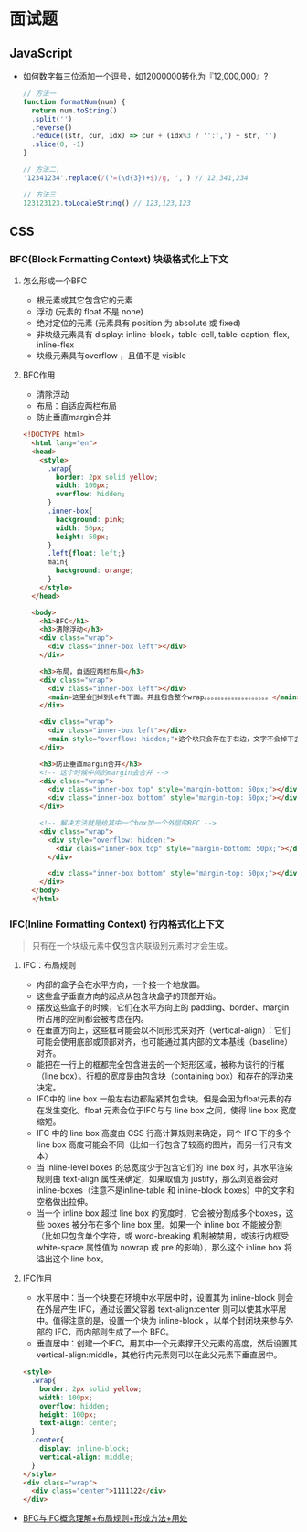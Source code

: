 # 面试题

## JavaScript

- 如何数字每三位添加一个逗号，如12000000转化为『12,000,000』?
  ```javascript
  // 方法一
  function formatNum(num) {
    return num.toString()
    .split('')
    .reverse()
    .reduce((str, cur, idx) => cur + (idx%3 ? '':',') + str, '')
    .slice(0, -1)
  }

  // 方法二，
  '12341234'.replace(/(?=(\d{3})+$)/g, ',') // 12,341,234

  // 方法三
  123123123.toLocaleString() // 123,123,123
  ```


## CSS

### BFC(Block Formatting Context) 块级格式化上下文

1. 怎么形成一个BFC
    - 根元素或其它包含它的元素
    - 浮动 (元素的 float 不是 none)
    - 绝对定位的元素 (元素具有 position 为 absolute 或 fixed)
    - 非块级元素具有 display: inline-block，table-cell, table-caption, flex, inline-flex
    - 块级元素具有overflow ，且值不是 visible

1. BFC作用
    - 清除浮动
    - 布局：自适应两栏布局
    - 防止垂直margin合并

    ```html
    <!DOCTYPE html>
      <html lang="en">
      <head>
        <style>
          .wrap{
            border: 2px solid yellow;
            width: 100px;
            overflow: hidden;
          }
          .inner-box{
            background: pink;
            width: 50px;
            height: 50px;
          }
          .left{float: left;}
          main{
            background: orange;
          }
        </style>
      </head>

      <body>
        <h1>BFC</h1>
        <h3>清除浮动</h3>
        <div class="wrap">
          <div class="inner-box left"></div>
        </div>

        <h3>布局，自适应两栏布局</h3>
        <div class="wrap">
          <div class="inner-box left"></div>
          <main>这里会掉到left下面。并且包含整个wrap。。。。。。。。。。。。。。。。。。。</main>
        </div>

        <div class="wrap">
          <div class="inner-box left"></div>
          <main style="overflow: hidden;">这个块只会存在于右边，文字不会掉下去。。。。。。。。。。。。。。。。。。。。</main>
        </div>

        <h3>防止垂直margin合并</h3>
        <!-- 这个时候中间的margin会合并 -->
        <div class="wrap">
          <div class="inner-box top" style="margin-bottom: 50px;"></div>
          <div class="inner-box bottom" style="margin-top: 50px;"></div>
        </div>

        <!-- 解决方法就是给其中一个box加一个外层的BFC -->
        <div class="wrap">
          <div style="overflow: hidden;">
            <div class="inner-box top" style="margin-bottom: 50px;"></div>
          </div>

          <div class="inner-box bottom" style="margin-top: 50px;"></div>
        </div>
      </body>
      </html>
    ```
### IFC(Inline Formatting Context) 行内格式化上下文
> 只有在一个块级元素中<strong>仅</strong>包含内联级别元素时才会生成。

  1. IFC：布局规则
      - 内部的盒子会在水平方向，一个接一个地放置。
      - 这些盒子垂直方向的起点从包含块盒子的顶部开始。
      - 摆放这些盒子的时候，它们在水平方向上的 padding、border、margin 所占用的空间都会被考虑在内。
      - 在垂直方向上，这些框可能会以不同形式来对齐（vertical-align）：它们可能会使用底部或顶部对齐，也可能通过其内部的文本基线（baseline）对齐。
      - 能把在一行上的框都完全包含进去的一个矩形区域，被称为该行的行框（line box）。行框的宽度是由包含块（containing box）和存在的浮动来决定。
      - IFC中的 line box 一般左右边都贴紧其包含块，但是会因为float元素的存在发生变化。float 元素会位于IFC与与 line box 之间，使得 line box 宽度缩短。
      - IFC 中的 line box 高度由 CSS 行高计算规则来确定，同个 IFC 下的多个 line box 高度可能会不同（比如一行包含了较高的图片，而另一行只有文本）
      - 当 inline-level boxes 的总宽度少于包含它们的 line box 时，其水平渲染规则由 text-align 属性来确定，如果取值为 justify，那么浏览器会对 inline-boxes（注意不是inline-table 和 inline-block boxes）中的文字和空格做出拉伸。
      - 当一个 inline box 超过 line box 的宽度时，它会被分割成多个boxes，这些 boxes 被分布在多个 line box 里。如果一个 inline box 不能被分割（比如只包含单个字符，或 word-breaking 机制被禁用，或该行内框受 white-space 属性值为 nowrap 或 pre 的影响），那么这个 inline box 将溢出这个 line box。


  1. IFC作用
      - 水平居中：当一个块要在环境中水平居中时，设置其为 inline-block 则会在外层产生 IFC，通过设置父容器 text-align:center 则可以使其水平居中。值得注意的是，设置一个块为 inline-block ，以单个封闭块来参与外部的 IFC，而内部则生成了一个 BFC。
      - 垂直居中：创建一个IFC，用其中一个元素撑开父元素的高度，然后设置其 vertical-align:middle，其他行内元素则可以在此父元素下垂直居中。

      ```html
      <style>
        .wrap{
          border: 2px solid yellow;
          width: 100px;
          overflow: hidden;
          height: 100px;
          text-align: center;
        }
        .center{
          display: inline-block;
          vertical-align: middle;
        }
      </style>
      <div class="wrap">
        <div class="center">1111122</div>
      </div>
      ```


- [BFC与IFC概念理解+布局规则+形成方法+用处](https://segmentfault.com/a/119000000954574)
